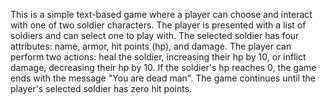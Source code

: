 This is a simple text-based game where a player can choose and interact with one of two soldier characters. The player is presented with a list of soldiers and can select one to play with. The selected soldier has four attributes: name, armor, hit points (hp), and damage. The player can perform two actions: heal the soldier, increasing their hp by 10, or inflict damage, decreasing their hp by 10. If the soldier's hp reaches 0, the game ends with the message "You are dead man". The game continues until the player's selected soldier has zero hit points.
